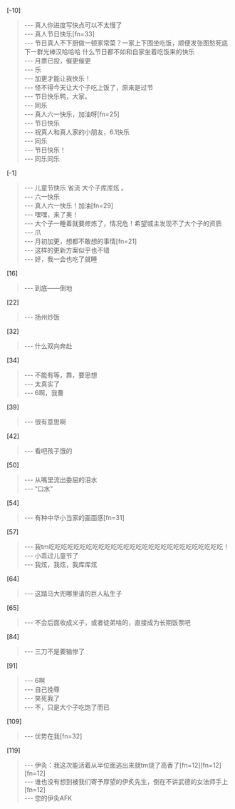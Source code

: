 
[-10] 
>--- 真人你进度写快点可以不太慢了<br>
>--- 真人节日快乐[fn=33]<br>
>--- 节日真人不下厨做一顿家常菜？一家上下围坐吃饭，顺便发张图愁死底下一群光棒汉哈哈哈
什么节日都不如和自家坐着吃饭来的快乐<br>
>--- 月票已投，催更催更<br>
>--- 乐<br>
>--- 加更才能让我快乐！<br>
>--- 怪不得今天让大个子吃上饭了，原来是过节<br>
>--- 节日快乐鸭，大家。<br>
>--- 同乐<br>
>--- 真人六一快乐，加油呀[fn=25]<br>
>--- 节日快乐<br>
>--- 祝真人和真人家的小朋友，6.1快乐<br>
>--- 同乐<br>
>--- 节日快乐！<br>
>--- 同乐同乐<br>

[-1] 
>--- 儿童节快乐 省流 大个子库库炫 。<br>
>--- 六一快乐<br>
>--- 真人六一快乐！加油[fn=29]<br>
>--- 嘿嘿，来了奥！<br>
>--- 大个子一睡着就要修炼了，情况危！希望城主发现不了大个子的资质<br>
>--- 爪<br>
>--- 月初加更，想都不敢想的事情[fn=21]<br>
>--- 这样的更新方案似乎也不错<br>
>--- 好，我一会也吃了就睡<br>

[16] 
>--- 到底——倒地<br>

[22] 
>--- 扬州炒饭<br>

[32] 
>--- 什么双向奔赴<br>

[34] 
>--- 不能有等，靠，要思想<br>
>--- 太真实了<br>
>--- 6啊，我曹<br>

[39] 
>--- 很有意思啊<br>

[42] 
>--- 看吧孩子饿的<br>

[50] 
>--- 从嘴里流出委屈的泪水<br>
>--- “口水”<br>

[54] 
>--- 有种中华小当家的画面感[fn=31]<br>

[57] 
>--- 我tm吃吃吃吃吃吃吃吃吃吃吃吃吃吃吃吃吃吃吃吃吃吃吃吃吃吃吃吃！<br>
>--- 小乖过儿童节了<br>
>--- 我炫，我炫，我库库炫<br>

[64] 
>--- 这踏马大兜哪里请的巨人私生子<br>

[65] 
>--- 不会后面收成义子，或者徒弟啥的，直接成为长期饭票吧<br>

[84] 
>--- 三刀不是要输惨了<br>

[91] 
>--- 6啊<br>
>--- 自己挽尊<br>
>--- 笑死我了<br>
>--- 不，只是大个子吃饱了而已<br>

[109] 
>--- 优势在我[fn=32]<br>

[119] 
>--- 伊灸：我这次能活着从半位面逃出来就tm烧了高香了[fn=12][fn=12][fn=12]<br>
>--- 谁也没有想到被我们寄予厚望的伊炙先生，倒在不讲武德的女法师手上[fn=12]<br>
>--- 您的伊灸AFK<br>
